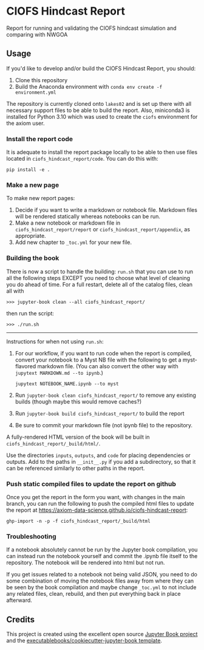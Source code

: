 # CIOFS Hindcast Report

Report for running and validating the CIOFS hindcast simulation and comparing with NWGOA

## Usage

If you'd like to develop and/or build the CIOFS Hindcast Report, you should:

1. Clone this repository
2. Build the Anaconda environment with `conda env create -f environment.yml`

The repository is currently cloned onto `lakes02` and is set up there with all necessary support files to be able to build the report. Also, miniconda3 is installed for Python 3.10 which was used to create the `ciofs` environment for the axiom user.


### Install the report code

It is adequate to install the report package locally to be able to then use files located in `ciofs_hindcast_report/code`. You can do this with:

    pip install -e .


### Make a new page


To make new report pages:

1. Decide if you want to write a markdown or notebook file. Markdown files will be rendered statically whereas notebooks can be run.
2. Make a new notebook or markdown file in `ciofs_hindcast_report/report` or `ciofs_hindcast_report/appendix`, as appropriate.
3. Add new chapter to `_toc.yml` for your new file.


### Building the book

There is now a script to handle the building: `run.sh` that you can use to run all the following steps EXCEPT you need to choose what level of cleaning you do ahead of time. For a full restart, delete all of the catalog files, clean all with 

    >>> jupyter-book clean --all ciofs_hindcast_report/ 

then run the script:

    >>> ./run.sh 

--- 

Instructions for when not using `run.sh`:
1. For our workflow, if you want to run code when the report is compiled, convert your notebook to a Myst NB file with the following to get a myst-flavored markdown file. (You can also convert the other way with `jupytext MARKDOWN.md --to ipynb`.)
   
    `jupytext NOTEBOOK_NAME.ipynb --to myst` 

2. Run `jupyter-book clean ciofs_hindcast_report/` to remove any existing builds (though maybe this would remove caches?)
3. Run `jupyter-book build ciofs_hindcast_report/` to build the report
4. Be sure to commit your markdown file (not ipynb file) to the repository.

A fully-rendered HTML version of the book will be built in `ciofs_hindcast_report/_build/html/`.

Use the directories `inputs`, `outputs`, and `code` for placing dependencies or outputs. Add to the paths in `__init__.py` if you add a subdirectory, so that it can be referenced similarly to other paths in the report. 


### Push static compiled files to update the report on github

Once you get the report in the form you want, with changes in the main branch, you can run the following to push the compiled html files to update the report at https://axiom-data-science.github.io/ciofs-hindcast-report:

    ghp-import -n -p -f ciofs_hindcast_report/_build/html


### Troubleshooting

If a notebook absolutely cannot be run by the Jupyter book compilation, you can instead run the notebook yourself and commit the .ipynb file itself to the repository. The notebook will be rendered into html but not run.

If you get issues related to a notebook not being valid JSON, you need to do some combination of moving the notebook files away from where they can be seen by the book compilation and maybe change `_toc.yml` to not include any related files, clean, rebuild, and then put everything back in place afterward.

## Credits

This project is created using the excellent open source [Jupyter Book project](https://jupyterbook.org/) and the [executablebooks/cookiecutter-jupyter-book template](https://github.com/executablebooks/cookiecutter-jupyter-book).
